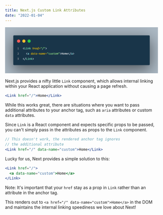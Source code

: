 ```yaml
---
title: Next.js Custom Link Attributes
date: "2022-01-04"
---
```


![Code snippet](./splash.png)

Next.js provides a nifty little `Link` component, which allows internal linking within your React application without causing a page refresh.

```jsx
<Link href="/">Home</Link>
```

While this works great, there are situations where you want to pass additional attributes to your anchor tag, such as `aria` attributes or custom `data` attributes.

Since `Link` is a React component and expects specific props to be passed, you can't simply pass in the attributes as props to the `Link` component.

```jsx
// This doesn't work, the rendered anchor tag ignores
// the additional attribute
<Link href="/" data-name="custom">Home</Link>
```

Lucky for us, Next provides a simple solution to this:

```jsx
<Link href="/">
  <a data-name="custom">Home</a>
</Link>
```

Note: It's important that your `href` stay as a prop in `Link` rather than an attribute in the anchor tag.

This renders out to `<a href="/" data-name="custom">Home</a>` in the DOM and maintains the internal linking speediness we love about Next!